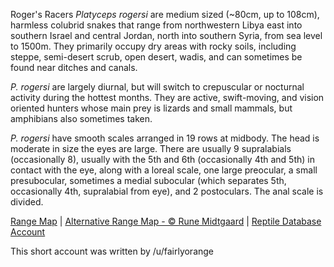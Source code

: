 Roger's Racers *Platyceps rogersi* are medium sized (~80cm, up to 108cm), harmless colubrid snakes that range from northwestern Libya east into southern Israel and central Jordan, north into southern Syria, from sea level to 1500m.  They primarily occupy dry areas with rocky soils, including steppe, semi-desert scrub, open desert, wadis, and can sometimes be found near ditches and canals.

*P. rogersi* are largely diurnal, but will switch to crepuscular or nocturnal activity during the hottest months.  They are active, swift-moving, and vision oriented hunters whose main prey is lizards and small mammals, but amphibians also sometimes taken.

*P. rogersi* have smooth scales arranged in 19 rows at midbody.  The head is moderate in size the eyes are large.  There are usually 9 supralabials (occasionally 8), usually with the 5th and 6th (occasionally 4th and 5th) in contact with the eye, along with a loreal scale, one large preocular, a small presubocular, sometimes a medial subocular (which separates 5th, occasionally 4th, supralabial from eye), and 2 postoculars.  The anal scale is divided.

[Range Map](https://www.iucnredlist.org/species/164758/1073251)  |  [Alternative Range Map - © Rune Midtgaard](https://repfocus.dk/maps1/TAX/Serpentes/Colubridae/Platyceps_rogersi_map.html)  |  [Reptile Database Account](https://reptile-database.reptarium.cz/species?genus=Platyceps&species=rogersi)

This short account was written by /u/fairlyorange